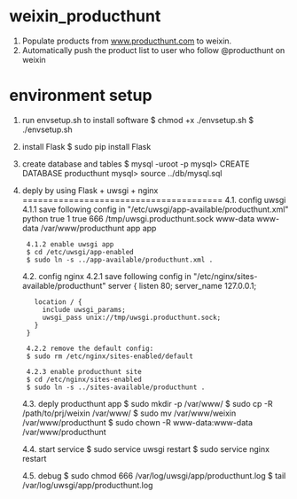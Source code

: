 weixin_producthunt
==================

1. Populate products from www.producthunt.com to weixin.
2. Automatically push the product list to user who follow @producthunt on weixin

environment setup
==================
1. run envsetup.sh to install software
    $ chmod +x ./envsetup.sh
    $ ./envsetup.sh

2. install Flask
    $ sudo pip install Flask

3. create database and tables
    $ mysql -uroot -p
    mysql> CREATE DATABASE producthunt
    mysql> source ../db/mysql.sql

4. deply by using Flask + uwsgi + nginx
=======================================
    4.1. config uwsgi
        4.1.1 save following config in "/etc/uwsgi/app-available/producthunt.xml"
        <uwsgi>
            <plugins>python</plugins>
            <master>true</master>
            <processes>1</processes>
            <vacuum>true</vacuum>
            <chmod-socket>666</chmod-socket>
            <socket>/tmp/uwsgi.producthunt.sock</socket>
            <uid>www-data</uid>
            <gid>www-data</gid>
            <pythonpath>/var/www/producthunt</pythonpath>
            <module>app</module>
            <callable>app</callable>
        </uwsgi>

        4.1.2 enable uwsgi app
        $ cd /etc/uwsgi/app-enabled
        $ sudo ln -s ../app-available/producthunt.xml .

    4.2. config nginx
        4.2.1 save following config in "/etc/nginx/sites-available/producthunt"
        server {
          listen 80;
          server_name 127.0.0.1;

          location / {
            include uwsgi_params;
            uwsgi_pass unix://tmp/uwsgi.producthunt.sock;
          }
        }

        4.2.2 remove the default config:
        $ sudo rm /etc/nginx/sites-enabled/default

        4.2.3 enable producthunt site
        $ cd /etc/nginx/sites-enabled
        $ sudo ln -s ../sites-available/producthunt .

    4.3. deply producthunt app
        $ sudo mkdir -p /var/www/
        $ sudo cp -R /path/to/prj/weixin /var/www/
        $ sudo mv /var/www/weixin /var/www/producthunt
        $ sudo chown -R www-data:www-data /var/www/producthunt

    4.4. start service
        $ sudo service uwsgi restart
        $ sudo service nginx restart

    4.5. debug
        $ sudo chmod 666 /var/log/uwsgi/app/producthunt.log
        $ tail /var/log/uwsgi/app/producthunt.log




